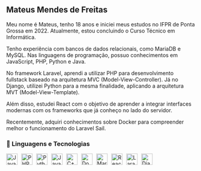 ## Mateus Mendes de Freitas
Meu nome é Mateus, tenho 18 anos e iniciei meus estudos no IFPR de Ponta Grossa em 2022. Atualmente, estou concluindo o Curso Técnico em Informática.

Tenho experiência com bancos de dados relacionais, como MariaDB e MySQL. Nas linguagens de programação, possuo conhecimentos em JavaScript, PHP, Python e Java.

No framework Laravel, aprendi a utilizar PHP para desenvolvimento fullstack baseado na arquitetura MVC (Model-View-Controller). Já no Django, utilizei Python para a mesma finalidade, aplicando a arquitetura MVT (Model-View-Template).

Além disso, estudei React com o objetivo de aprender a integrar interfaces modernas com os frameworks que já conheço no lado do servidor.

Recentemente, adquiri conhecimentos sobre Docker para compreender melhor o funcionamento do Laravel Sail.
### 🚀 Linguagens e Tecnologias

<img 
    align="left" 
    alt="JavaScript" 
    title="JavaScript" 
    width="30px" 
    style="margin-right: 10px;" 
    src="https://cdn.jsdelivr.net/gh/devicons/devicon@latest/icons/javascript/javascript-original.svg" 
/>

<img 
    align="left" 
    alt="PHP" 
    title="PHP" 
    width="30px" 
    style="margin-right: 10px;" 
    src="https://cdn.jsdelivr.net/gh/devicons/devicon@latest/icons/php/php-original.svg" 
/>

<img 
    align="left" 
    alt="Python" 
    title="Python" 
    width="30px" 
    style="margin-right: 10px;" 
    src="https://cdn.jsdelivr.net/gh/devicons/devicon@latest/icons/python/python-original.svg" 
/>
<img
    align="left"
    alt="Java"
    title="Java"
    width="30px"
    style="margin-right: 10px;"
    src="https://cdn.jsdelivr.net/gh/devicons/devicon@latest/icons/java/java-original.svg"
/>
<img
    align="left"
    alt="C++"
    title="C++"
    width="30px"
    style="margin-right: 10px;"
    src="https://cdn.jsdelivr.net/gh/devicons/devicon@latest/icons/cplusplus/cplusplus-original.svg"
/>

<img 
    align="left" 
    alt="Docker" 
    title="Docker" 
    width="30px" 
    style="margin-right: 10px;" 
    src="https://cdn.jsdelivr.net/gh/devicons/devicon@latest/icons/docker/docker-original.svg" 
/>

<img 
    align="left" 
    alt="MariaDB" 
    title="MariaDB" 
    width="30px" 
    style="margin-right: 10px;" 
    src="https://cdn.jsdelivr.net/gh/devicons/devicon@latest/icons/mariadb/mariadb-original.svg" 
/>

<img 
    align="left" 
    alt="React" 
    title="React" 
    width="30px" 
    style="margin-right: 10px;" 
    src="https://cdn.jsdelivr.net/gh/devicons/devicon@latest/icons/react/react-original.svg" 
/>

<img 
    align="left" 
    alt="Laravel" 
    title="Laravel" 
    width="30px" 
    style="margin-right: 10px; background-color:#ffffff;" 
    src="https://laravel.com/img/logomark.min.svg" 
/>

<img
    align="left"
    alt="Django"
    title="Django"
    width="30px"
    style="margin-right: 10px;"
    src="https://cdn.jsdelivr.net/gh/devicons/devicon@latest/icons/django/django-plain-wordmark.svg"
/>

<br clear="left" />
